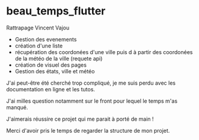 # beau_temps_flutter

Rattrapage Vincent Vajou

- Gestion des evenements
- création d'une liste
- récupération des coordonées d'une ville puis d à partir des coordonées de la météo de la ville (requete api)
- création de visuel des pages
- Gestion des états, ville et météo
 
J'ai peut-être été cherché trop compliqué, je me suis perdu avec les documentation en ligne et les tutos.

J'ai milles question notamment sur le front pour lequel le temps m'as manqué.

J'aimerais réussire ce projet qui me parait à porté de main !

Merci d'avoir pris le temps de regarder la structure de mon projet.

